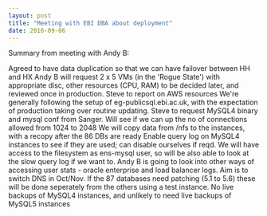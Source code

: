 ```yaml
---
layout: post
title: "Meeting with EBI DBA about deployment"
date: 2016-09-06
---
```


Summary from meeting with Andy B:

Agreed to have data duplication so that we can have failover between HH and HX 
Andy B will request 2 x 5 VMs (in the 'Rogue State') with appropriate disc, other resources (CPU, RAM) to be decided later, and reviewed once in production.
Steve to report on AWS resources
We're generally following the setup of eg-publicsql.ebi.ac.uk, with the expectation of production taking over routine updating.
Steve to request MySQL4 binary and mysql conf from Sanger. Will see if we can up the no of connections allowed from 1024 to 2048
We will copy data from /nfs to the instances, with a recopy after the 86 DBs are ready
Enable query log on MySQL4 instances to see if they are used; can disable ourselves if reqd.
We will have access to the filesystem as ens-mysql user, so will be also able to look at the slow query log if we want to.
Andy B is going to look into other ways of accessing user stats - oracle enterprise and load balancer logs.
Aim is to switch DNS in Oct/Nov.
If the 87 databases need patching (5.1 to 5.6) these will be done seperately from the others using a test instance.
No live backups of MySQL4 instances, and unlikely to need live backups of MySQL5 instances

